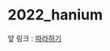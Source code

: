 # 2022_hanium

앞 링크 : [따라하기](https://github.com/Kang-SeoHyun/2022_hanium/tree/main/reference_study)

